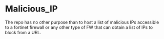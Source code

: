 # Malicious_IP
The repo has no other purpose than to host a list of malicious IPs accessible to a fortinet firewall or any other type of FW that can obtain a list of IPs to block from a URL.
